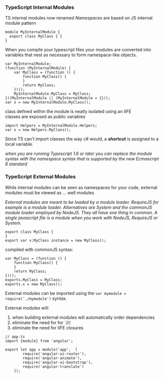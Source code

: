 ### TypeScript Internal Modules
TS internal modules now renamed *Namespaces* are based on JS internal module pattern 
```
module MyInternalModule {
  export class MyClass { }
}
```
When you compile your typescript files your modules are converted into variables that nest as necessary to form namespace-like objects.<br />

```
var MyInternalModule;
(function (MyInternalModule) {
    var MyClass = (function () {
        function MyClass() {
        }
        return MyClass;
    })();
    MyInternalModule.MyClass = MyClass;
})(MyInternalModule || (MyInternalModule = {}));
var x = new MyInternalModule.MyClass();
```
class defined within the module is neatly isolated using an IIFE<br />
classes are exposed as public variables 

```
import Helpers = MyInternalModule.Helpers;
var x = new Helpers.MyClass();
```
Since TS can't import classes the way c# would, a ***shortcut*** is assigned to a local variable. 

*when you are running Typescript 1.6 or later you can replace the module syntax with the namespace syntax that is supported by the new Ecmascript 6 standard*

### TypeScript External Modules
While internal modules can be seen as namespaces for your code, external modules must be viewed as ... well modules

*External modules are meant to be loaded by a module loader. RequireJS for example is a module loader. Alternatives are System and the commonJS module loader employed by NodeJS. They all have one thing in common. A single javascript file is a module when you work with NodeJS, RequireJS or System.*

```
export class MyClass {
}
export var x:MyClass instance = new MyClass();
```
compiled with commonJS syntax: 
```
var MyClass = (function () {
    function MyClass() {
    }
    return MyClass;
})();
exports.MyClass = MyClass;
exports.x = new MyClass();
```
External modules can be imported using the `var mymodule = require('./mymodule')` syntax.

External modules will:

1. when building external modules will automatically order dependencies 
2. eliminate the need for for `///<reference path="..." />
3. eliminate the need for IIFE closures

```
// app.ts
import {module} from 'angular';

export let app = module('app',  [
        require('angular-ui-router'),
        require('angular-animate'),
        require('angular-ui-bootstrap'),
        require('angular-translate')
    ]);
```

